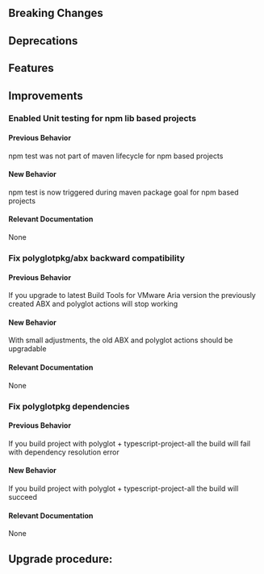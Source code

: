[//]: # (VERSION_PLACEHOLDER DO NOT DELETE)
[//]: # (Used when working on a new release. Placed together with the Version.md)
[//]: # (Nothing here is optional. If a step must not be performed, it must be said so)
[//]: # (Do not fill the version, it will be done automatically)
[//]: # (Quick Intro to what is the focus of this release)

## Breaking Changes
[//]: # (### *Breaking Change*)
[//]: # (Describe the breaking change AND explain how to resolve it)
[//]: # (You can utilize internal links /e.g. link to the upgrade procedure, link to the improvement|deprecation that introduced this/)



## Deprecations
[//]: # (### *Deprecation*)
[//]: # (Explain what is deprecated and suggest alternatives)



[//]: # (Features -> New Functionality)
## Features
[//]: # (### *Feature Name*)
[//]: # (Describe the feature)
[//]: # (Optional But higlhy recommended Specify *NONE* if missing)
[//]: # (#### Relevant Documentation:)



[//]: # (Improvements -> Bugfixes/hotfixes or general improvements)
## Improvements
[//]: # (### *Improvement Name* )
[//]: # (Talk ONLY regarding the improvement)
[//]: # (Optional But higlhy recommended)
[//]: # (#### Previous Behavior)
[//]: # (Explain how it used to behave, regarding to the change)
[//]: # (Optional But higlhy recommended)
[//]: # (#### New Behavior)
[//]: # (Explain how it behaves now, regarding to the change)
[//]: # (Optional But higlhy recommended Specify *NONE* if missing)
[//]: # (#### Relevant Documentation:)

### Enabled Unit testing for npm lib based projects

#### Previous Behavior

npm test was not part of maven lifecycle for npm based projects

#### New Behavior

npm test is now triggered during maven package goal for npm based projects

#### Relevant Documentation

None

### Fix polyglotpkg/abx backward compatibility

#### Previous Behavior

If you upgrade to latest Build Tools for VMware Aria version the previously created ABX and polyglot actions will stop working

#### New Behavior

With small adjustments, the old ABX and polyglot actions should be upgradable

#### Relevant Documentation

None

### Fix polyglotpkg dependencies

#### Previous Behavior

If you build project with polyglot + typescript-project-all the build will fail with dependency resolution error

#### New Behavior

If you build project with polyglot + typescript-project-all the build will succeed

#### Relevant Documentation

None

## Upgrade procedure:
[//]: # (Explain in details if something needs to be done)

[//]: # (## Changelog:)
[//]: # (Pull request links)
